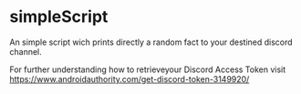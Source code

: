 # simpleScript
An simple script wich prints directly a random fact to your destined discord channel.

For further understanding how to retrieveyour Discord Access Token visit https://www.androidauthority.com/get-discord-token-3149920/
